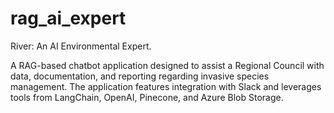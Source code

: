 # rag_ai_expert
River: An AI Environmental Expert.

A RAG-based chatbot application designed to assist a Regional Council with data, documentation, and reporting regarding invasive species management. The application features integration with Slack and leverages tools from LangChain, OpenAI, Pinecone, and Azure Blob Storage.
